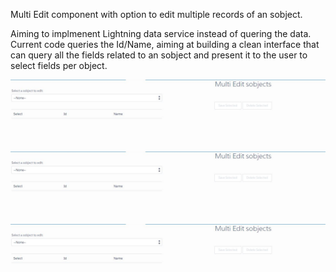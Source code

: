 Multi Edit component with option to edit multiple records of an sobject. 

Aiming to implmenent Lightning data service instead of quering the data. Current code queries the Id/Name, aiming at building a clean interface that can query all the fields related to an sobject and present it to the user to select fields per object.

![ScreenShot](/Screen1.JPG)

![ScreenShot](/Screen1.JPG)

![ScreenShot](/Screen1.JPG)
